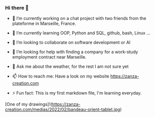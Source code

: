 ### Hi there 👋

<!--
**bruno-coulet/bruno-coulet** is a ✨ _special_ ✨ repository because its `README.md` (this file) appears on your GitHub profile.

Here are some ideas to get you started:
-->

- 🔭 I’m currently working on a chat project with two friends from the plateforme in Marseille, France.
- 🌱 I’m currently learning OOP, Python and SQL, github, bash, Linux ...
- 👯 I’m looking to collaborate on software development or AI
- 🤔 I’m looking for help with finding a company for a work-study employment contract near Marseille.
- 💬 Ask me about the weather, for the rest I am not sure yet
- 📫 How to reach me: Have a look on my website https://zanza-creation.com

- ⚡ Fun fact: This is my first markdown file, I'm learning everyday.

[One of my drawings]!(https://zanza-creation.com/medias/2022/02/bandeau-orient-tablet.jpg)
